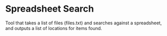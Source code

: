 # Spreadsheet Search
Tool that takes a list of files (files.txt) and searches against a spreadsheet, and outputs a list of locations for items found.
